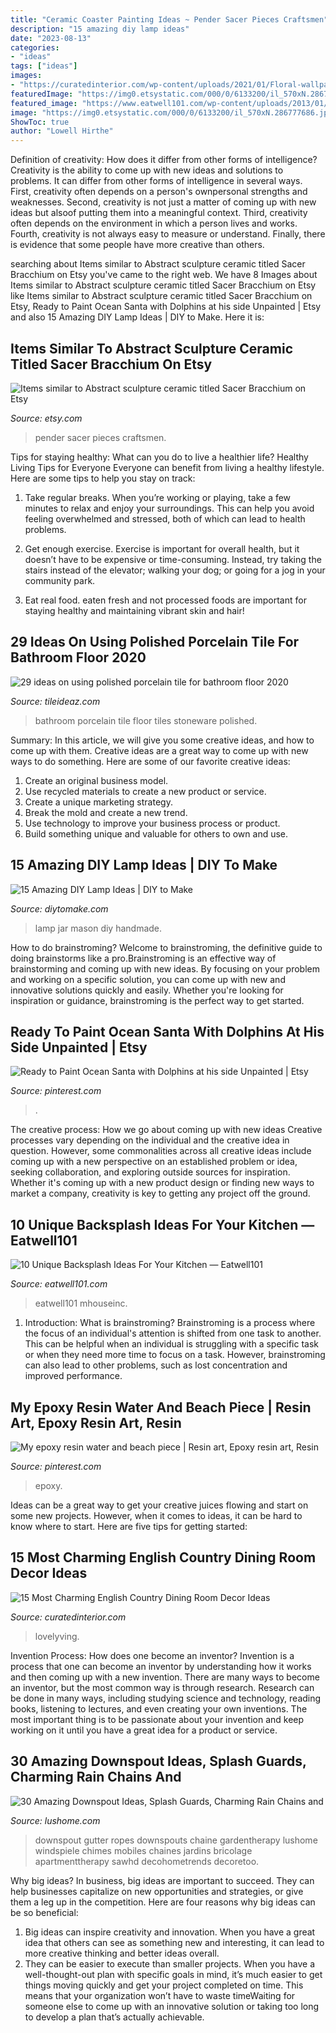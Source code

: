 ```yaml
---
title: "Ceramic Coaster Painting Ideas ~ Pender Sacer Pieces Craftsmen"
description: "15 amazing diy lamp ideas"
date: "2023-08-13"
categories:
- "ideas"
tags: ["ideas"]
images:
- "https://curatedinterior.com/wp-content/uploads/2021/01/Floral-wallpaper-in-English-Country-Dining-Room.jpg"
featuredImage: "https://img0.etsystatic.com/000/0/6133200/il_570xN.286777686.jpg"
featured_image: "https://www.eatwell101.com/wp-content/uploads/2013/01/unique-kitchen-backsplash.jpeg"
image: "https://img0.etsystatic.com/000/0/6133200/il_570xN.286777686.jpg"
ShowToc: true
author: "Lowell Hirthe"
---
```



Definition of creativity: How does it differ from other forms of intelligence?
Creativity is the ability to come up with new ideas and solutions to problems. It can differ from other forms of intelligence in several ways. First, creativity often depends on a person's ownpersonal strengths and weaknesses. Second, creativity is not just a matter of coming up with new ideas but alsoof putting them into a meaningful context. Third, creativity often depends on the environment in which a person lives and works. Fourth, creativity is not always easy to measure or understand. Finally, there is evidence that some people have more creative than others.

	

		
searching about Items similar to Abstract sculpture ceramic titled Sacer Bracchium on Etsy you've came to the right web. We have 8 Images about Items similar to Abstract sculpture ceramic titled Sacer Bracchium on Etsy like Items similar to Abstract sculpture ceramic titled Sacer Bracchium on Etsy, Ready to Paint Ocean Santa with Dolphins at his side Unpainted | Etsy and also 15 Amazing DIY Lamp Ideas | DIY to Make. Here it is:
		
    
## Items Similar To Abstract Sculpture Ceramic Titled Sacer Bracchium On Etsy

<img loading=lazy src="https://img0.etsystatic.com/000/0/6133200/il_570xN.286777686.jpg" onerror="this.onerror=null;this.src='https://tse2.mm.bing.net/th?id=OIP.75hA4TphmAwhYkLUuVF5JwHaLH&amp;pid=15.1';" alt="Items similar to Abstract sculpture ceramic titled Sacer Bracchium on Etsy">

_Source: etsy.com_

>pender sacer pieces craftsmen. 

	

Tips for staying healthy: What can you do to live a healthier life?
Healthy Living Tips for Everyone
Everyone can benefit from living a healthy lifestyle. Here are some tips to help you stay on track:

1. Take regular breaks. When you’re working or playing, take a few minutes to relax and enjoy your surroundings. This can help you avoid feeling overwhelmed and stressed, both of which can lead to health problems.

2. Get enough exercise. Exercise is important for overall health, but it doesn’t have to be expensive or time-consuming. Instead, try taking the stairs instead of the elevator; walking your dog; or going for a jog in your community park.

3. Eat real food. eaten fresh and not processed foods are important for staying healthy and maintaining vibrant skin and hair!

    
## 29 Ideas On Using Polished Porcelain Tile For Bathroom Floor 2020

<img loading=lazy src="https://www.tileideaz.com/wp-content/uploads/2015/08/bathroom-porcelain-stoneware-wall-tiles-plain-color-11253-18588191.jpg" onerror="this.onerror=null;this.src='https://tse3.mm.bing.net/th?id=OIP.C6oPqbVxXE7JbUtJm9mOIAHaFn&amp;pid=15.1';" alt="29 ideas on using polished porcelain tile for bathroom floor 2020">

_Source: tileideaz.com_

>bathroom porcelain tile floor tiles stoneware polished. 

	

Summary: In this article, we will give you some creative ideas, and how to come up with them.
Creative ideas are a great way to come up with new ways to do something. Here are some of our favorite creative ideas:
1. Create an original business model.
2. Use recycled materials to create a new product or service.
3. Create a unique marketing strategy.
4. Break the mold and create a new trend. 
5. Use technology to improve your business process or product. 
6. Build something unique and valuable for others to own and use.

    
## 15 Amazing DIY Lamp Ideas | DIY To Make

<img loading=lazy src="http://www.diytomake.com/wp-content/uploads/2016/03/Mason-Jar-Lamp.jpg" onerror="this.onerror=null;this.src='https://tse1.mm.bing.net/th?id=OIP.GMfG8Mqidiu3eWUXi-aMeQHaLS&amp;pid=15.1';" alt="15 Amazing DIY Lamp Ideas | DIY to Make">

_Source: diytomake.com_

>lamp jar mason diy handmade. 

	

How to do brainstroming?
Welcome to brainstroming, the definitive guide to doing brainstorms like a pro.Brainstroming is an effective way of brainstorming and coming up with new ideas. By focusing on your problem and working on a specific solution, you can come up with new and innovative solutions quickly and easily. Whether you're looking for inspiration or guidance, brainstroming is the perfect way to get started.

    
## Ready To Paint Ocean Santa With Dolphins At His Side Unpainted | Etsy

<img loading=lazy src="https://i.pinimg.com/736x/0c/ce/21/0cce213da98f849f61760f03fdca2653.jpg" onerror="this.onerror=null;this.src='https://tse1.mm.bing.net/th?id=OIP.P_cCavx0RPOV8MnTQFfLmwHaIz&amp;pid=15.1';" alt="Ready to Paint Ocean Santa with Dolphins at his side Unpainted | Etsy">

_Source: pinterest.com_

>. 

	

The creative process: How we go about coming up with new ideas
Creative processes vary depending on the individual and the creative idea in question. However, some commonalities across all creative ideas include coming up with a new perspective on an established problem or idea, seeking collaboration, and exploring outside sources for inspiration. Whether it's coming up with a new product design or finding new ways to market a company, creativity is key to getting any project off the ground.

    
## 10 Unique Backsplash Ideas For Your Kitchen — Eatwell101

<img loading=lazy src="https://www.eatwell101.com/wp-content/uploads/2013/01/unique-kitchen-backsplash.jpeg" onerror="this.onerror=null;this.src='https://tse3.mm.bing.net/th?id=OIP.ifSoTH1I3vgjWhLe84gz2AHaJ4&amp;pid=15.1';" alt="10 Unique Backsplash Ideas For Your Kitchen — Eatwell101">

_Source: eatwell101.com_

>eatwell101 mhouseinc. 

	

1. Introduction: What is brainstroming?
Brainstroming is a process where the focus of an individual's attention is shifted from one task to another. This can be helpful when an individual is struggling with a specific task or when they need more time to focus on a task. However, brainstroming can also lead to other problems, such as lost concentration and improved performance.

    
## My Epoxy Resin Water And Beach Piece | Resin Art, Epoxy Resin Art, Resin

<img loading=lazy src="https://i.pinimg.com/736x/e9/22/b8/e922b81a9f6a84901003b91e35ef8040.jpg" onerror="this.onerror=null;this.src='https://tse3.mm.bing.net/th?id=OIP.a5RyHWZHmjNSrc38rxbkqQHaJ3&amp;pid=15.1';" alt="My epoxy resin water and beach piece | Resin art, Epoxy resin art, Resin">

_Source: pinterest.com_

>epoxy. 

	

Ideas can be a great way to get your creative juices flowing and start on some new projects. However, when it comes to ideas, it can be hard to know where to start. Here are five tips for getting started: 

    
## 15 Most Charming English Country Dining Room Decor Ideas

<img loading=lazy src="https://curatedinterior.com/wp-content/uploads/2021/01/Floral-wallpaper-in-English-Country-Dining-Room.jpg" onerror="this.onerror=null;this.src='https://tse3.mm.bing.net/th?id=OIP.Y4YjXkn83V10cc5ug2xZZgHaLG&amp;pid=15.1';" alt="15 Most Charming English Country Dining Room Decor Ideas">

_Source: curatedinterior.com_

>lovelyving. 

	

Invention Process: How does one become an inventor?
Invention is a process that one can become an inventor by understanding how it works and then coming up with a new invention. There are many ways to become an inventor, but the most common way is through research. Research can be done in many ways, including studying science and technology, reading books, listening to lectures, and even creating your own inventions. The most important thing is to be passionate about your invention and keep working on it until you have a great idea for a product or service.

    
## 30 Amazing Downspout Ideas, Splash Guards, Charming Rain Chains And

<img loading=lazy src="https://www.lushome.com/wp-content/uploads/2012/10/rain-chain-rope-downspout-design-ideas-9.jpg" onerror="this.onerror=null;this.src='https://tse2.mm.bing.net/th?id=OIP.k2pfdELzW7HApHMrHH3PhQAAAA&amp;pid=15.1';" alt="30 Amazing Downspout Ideas, Splash Guards, Charming Rain Chains and">

_Source: lushome.com_

>downspout gutter ropes downspouts chaine gardentherapy lushome windspiele chimes mobiles chaines jardins bricolage apartmenttherapy sawhd decohometrends decoretoo. 

	

Why big ideas?
In business, big ideas are important to succeed. They can help businesses capitalize on new opportunities and strategies, or give them a leg up in the competition. Here are four reasons why big ideas can be so beneficial: 
1) Big ideas can inspire creativity and innovation. When you have a great idea that others can see as something new and interesting, it can lead to more creative thinking and better ideas overall. 
2) They can be easier to execute than smaller projects. When you have a well-thought-out plan with specific goals in mind, it’s much easier to get things moving quickly and get your project completed on time. This means that your organization won’t have to waste timeWaiting for someone else to come up with an innovative solution or taking too long to develop a plan that’s actually achievable.

